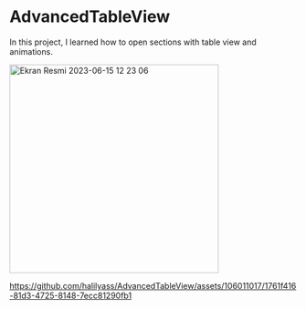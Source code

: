 # AdvancedTableView

In this project, I learned how to open sections with table view and animations.

<img width="366" alt="Ekran Resmi 2023-06-15 12 23 06" src="https://github.com/halilyass/AdvancedTableView/assets/106011017/555639e4-61f6-42c6-b5d1-e1ab14208a94">



https://github.com/halilyass/AdvancedTableView/assets/106011017/1761f416-81d3-4725-8148-7ecc81290fb1

